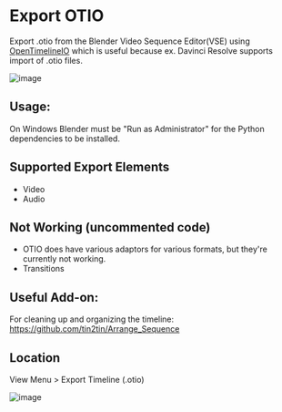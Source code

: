 # Export OTIO
Export .otio from the Blender Video Sequence Editor(VSE) using [OpenTimelineIO](https://github.com/PixarAnimationStudios/OpenTimelineIO) which is useful because ex. Davinci Resolve supports import of .otio files. 

![image](https://github.com/tin2tin/VSE_OTIO_Export/assets/1322593/e2015319-9047-46ff-930c-8731fb6873bb)


## Usage:
On Windows Blender must be "Run as Administrator" for the Python dependencies to be installed.

## Supported Export Elements
- Video
- Audio

## Not Working (uncommented code)
- OTIO does have various adaptors for various formats, but they're currently not working.
- Transitions

## Useful Add-on:
For cleaning up and organizing the timeline: https://github.com/tin2tin/Arrange_Sequence

## Location
View Menu > Export Timeline (.otio)

![image](https://github.com/tin2tin/VSE_OTIO_Export/assets/1322593/f3e7d55d-c0b3-4dfe-b446-5a65ebb1517a)



